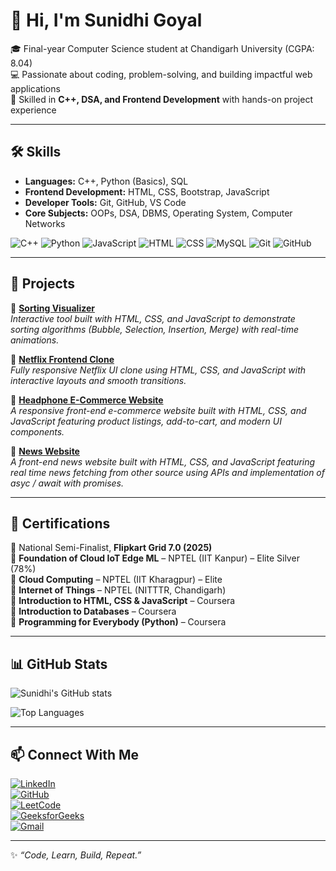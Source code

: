 # 👋 Hi, I'm Sunidhi Goyal  

🎓 Final-year Computer Science student at Chandigarh University (CGPA: 8.04)  
💻 Passionate about coding, problem-solving, and building impactful web applications  
🚀 Skilled in **C++, DSA, and Frontend Development** with hands-on project experience  

---

## 🛠️ Skills  

- **Languages:** C++, Python (Basics), SQL  
- **Frontend Development:** HTML, CSS, Bootstrap, JavaScript  
- **Developer Tools:** Git, GitHub, VS Code  
- **Core Subjects:** OOPs, DSA, DBMS, Operating System, Computer Networks  

![C++](https://img.shields.io/badge/C++-00599C?logo=c%2B%2B&logoColor=white) 
![Python](https://img.shields.io/badge/Python-3776AB?logo=python&logoColor=white) 
![JavaScript](https://img.shields.io/badge/JavaScript-F7DF1E?logo=javascript&logoColor=black) 
![HTML](https://img.shields.io/badge/HTML5-E34F26?logo=html5&logoColor=white) 
![CSS](https://img.shields.io/badge/CSS3-1572B6?logo=css3&logoColor=white) 
![MySQL](https://img.shields.io/badge/MySQL-00000F?logo=mysql&logoColor=white) 
![Git](https://img.shields.io/badge/Git-F05032?logo=git&logoColor=white) 
![GitHub](https://img.shields.io/badge/GitHub-181717?logo=github&logoColor=white)

---

## 🚀 Projects  

🔹 [**Sorting Visualizer**](https://github.com/Sunidhi7505/SortiingVisualizer)  
*Interactive tool built with HTML, CSS, and JavaScript to demonstrate sorting algorithms (Bubble, Selection, Insertion, Merge) with real-time animations.*  

🔹 [**Netflix Frontend Clone**](https://github.com/Sunidhi7505/NetflixFrontendClone)  
*Fully responsive Netflix UI clone using HTML, CSS, and JavaScript with interactive layouts and smooth transitions.*  

🔹 [**Headphone E-Commerce Website**](https://github.com/Sunidhi7505/HeadphoneEcommerse)  
*A responsive front-end e-commerce website built with HTML, CSS, and JavaScript featuring product listings, add-to-cart, and modern UI components.*  

🔹 [**News Website**](https://github.com/Sunidhi7505/NewsWebsite)  
*A front-end news website built with HTML, CSS, and JavaScript featuring real time news fetching from other source using APIs and implementation of asyc / await with promises.*  

---

## 📜 Certifications  

🏅 National Semi-Finalist, **Flipkart Grid 7.0 (2025)**  
🏅 **Foundation of Cloud IoT Edge ML** – NPTEL (IIT Kanpur) – Elite Silver (78%)  
🏅 **Cloud Computing** – NPTEL (IIT Kharagpur) – Elite  
🏅 **Internet of Things** – NPTEL (NITTTR, Chandigarh)  
🏅 **Introduction to HTML, CSS & JavaScript** – Coursera  
🏅 **Introduction to Databases** – Coursera  
🏅 **Programming for Everybody (Python)** – Coursera  

---

## 📊 GitHub Stats  

![Sunidhi's GitHub stats](https://github-readme-stats.vercel.app/api?username=Sunidhi7505&show_icons=true&theme=radical)  

![Top Languages](https://github-readme-stats.vercel.app/api/top-langs/?username=Sunidhi7505&layout=compact&theme=radical)

---

## 📫 Connect With Me  

[![LinkedIn](https://img.shields.io/badge/LinkedIn-blue?logo=linkedin)](https://www.linkedin.com/in/sunidhi-goyal-444835251/)  
[![GitHub](https://img.shields.io/badge/GitHub-181717?logo=github&logoColor=white)](https://github.com/Sunidhi7505)  
[![LeetCode](https://img.shields.io/badge/LeetCode-FFA116?logo=leetcode&logoColor=black)](https://leetcode.com/u/Sunidhi_24/)  
[![GeeksforGeeks](https://img.shields.io/badge/GeeksforGeeks-2F8D46?logo=geeksforgeeks&logoColor=white)](https://www.geeksforgeeks.org/user/sunidhigon9xc/)  
[![Gmail](https://img.shields.io/badge/Gmail-D14836?logo=gmail&logoColor=white)](mailto:sunidhigoyal7505@gmail.com)  

---
✨ *“Code, Learn, Build, Repeat.”*  
